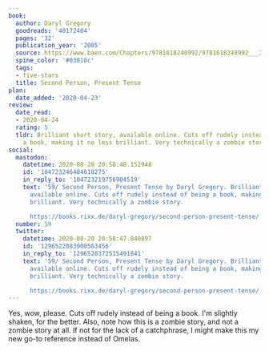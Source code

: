 ```yaml
---
book:
  author: Daryl Gregory
  goodreads: '40172404'
  pages: '32'
  publication_year: '2005'
  source: https://www.baen.com/Chapters/9781618248992/9781618248992___2.htm
  spine_color: '#03018c'
  tags:
  - five-stars
  title: Second Person, Present Tense
plan:
  date_added: '2020-04-23'
review:
  date_read:
  - 2020-04-24
  rating: 5
  tldr: Brilliant short story, available online. Cuts off rudely instead of being
    a book, making it no less brilliant. Very technically a zombie story.
social:
  mastodon:
    datetime: 2020-08-20 20:58:48.152948
    id: '104723246484618275'
    in_reply_to: '104723219756904519'
    text: '59/ Second Person, Present Tense by Daryl Gregory. Brilliant short story,
      available online. Cuts off rudely instead of being a book, making it no less
      brilliant. Very technically a zombie story.

      https://books.rixx.de/daryl-gregory/second-person-present-tense/ #rixxReads'
  number: 59
  twitter:
    datetime: 2020-08-20 20:58:47.840897
    id: '1296522083900563456'
    in_reply_to: '1296520372515491841'
    text: '59/ Second Person, Present Tense by Daryl Gregory. Brilliant short story,
      available online. Cuts off rudely instead of being a book, making it no less
      brilliant. Very technically a zombie story.

      https://books.rixx.de/daryl-gregory/second-person-present-tense/'
---
```


Yes, wow, please. Cuts off rudely instead of being a book. I'm slightly shaken, for the better. Also, note how this is a
zombie story, and not a zombie story at all. If not for the lack of a catchphrase, I might make this my new go-to
reference instead of Omelas.
